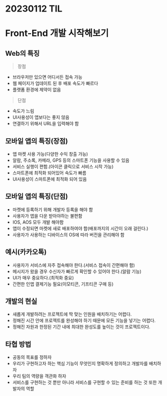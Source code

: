 # 20230112 TIL

# Front-End 개발 시작해보기

## Web의 특징

> 장점

- 브라우저만 있으면 어디서든 접속 가능
- 웹 페이지가 업데이트 된 후 배포 속도가 빠르다
- 플랫폼 환경에 제약이 없음

> 단점

- 속도가 느림
- UI사용성이 앱보다는 좋지 않음
- 연결하기 위해서 URL을 입력해야 함

## 모바일 앱의 특징(장점)

- 앱 마켓 사용 가능(다양한 수익 창출 가능)
- 알람, 주소록, 카메라, GPS 등의 스마트폰 기능을 사용할 수 있음
- 서비스 실행이 편함.(아이콘 클릭으로 서비스 시작 가능)
- 스마트폰에 최적화 되어있어 속도가 빠름
- UI사용성이 스마트폰에 최적화 되어 있음

## 모바일 앱의 특징(단점)

- 마켓에 등록하기 위해 개발자 등록을 해야 함
- 사용자가 앱을 다운 받아야하는 불편함
- IOS, AOS 모두 개발 해야함
- 앱이 수정되면 마켓에 새로 배포하여야 함(배포까지의 시간이 오래 걸린다.)
- 사용자가 사용하는 디바이스의 OS에 따라 버전을 관리해야 함

## 예시(카카오톡)

- 사용자가 서비스에 자주 접속해야 한다.(서비스 접속이 간편해야 함)
- 메시지가 왔을 경우 수신자가 빠르게 확인할 수 있어야 한다.(알람 기능)
- UI가 매우 중요하다.(최적화 중요)
- 간편한 인앱 결제기능 필요(이모티콘, 기프티콘 구매 등)

## 개발의 현실

- 새롭게 개발하려는 프로젝트에 딱 맞는 인원을 배치하기는 어렵다.
- 정해진 시간 안에 프로젝트를 완성해야 하기 때문에 모든 기능을 넣기는 어렵다.
- 정해진 자원과 한정된 기간 내에 최대한 완성도를 높이는 것이 프로젝트이다.

## 타협 방법

- 공동의 목표를 정하자
- 우리가 구현하고자 하는 핵심 기능이 무엇인지 명확하게 정의하고 개발자를 배치하자
- 우리 팀의 역량을 객관화 하자
- 서비스를 구현하는 것 뿐만 아니라 서비스를 구현할 수 있는 준비를 하는 것 또한 개발자의 역할

